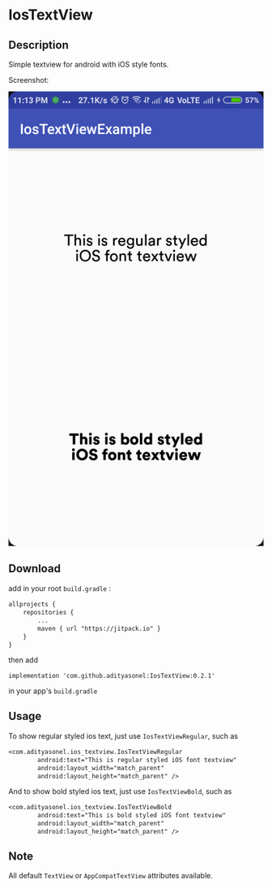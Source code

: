 # IosTextView

## Description
Simple textview for android with iOS style fonts.

Screenshot:

![Screenshot](example-screenshot.png)

## Download

add in your root `build.gradle` :
````
allprojects {
    repositories {
        ...
        maven { url "https://jitpack.io" }
    }
}
````


then add
````
implementation 'com.github.adityasonel:IosTextView:0.2.1'
````
in your app's `build.gradle`

## Usage

To show regular styled ios text, just use `IosTextViewRegular`, such as
```
<com.adityasonel.ios_textview.IosTextViewRegular
        android:text="This is regular styled iOS font textview"
        android:layout_width="match_parent"
        android:layout_height="match_parent" />
```

And to show bold styled ios text, just use `IosTextViewBold`, such as
```
<com.adityasonel.ios_textview.IosTextViewBold
        android:text="This is bold styled iOS font textview"
        android:layout_width="match_parent"
        android:layout_height="match_parent" />
```

## Note

All default `TextView` or `AppCompatTextView` attributes available.
